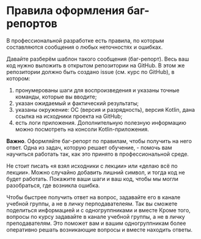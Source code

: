 # Правила оформления баг-репортов

В профессиональной разработке есть правила, по которым составляются сообщения о любых неточностях и ошибках.

Давайте разберём шаблон такого сообщения (баг-репорт). Весь ваш код нужно выложить в открытом репозитории на GitHub. В этом же репозитории должно быть создано issue (см. курс по GitHub), в котором:
1. пронумерованы шаги для воспроизведения и указаны точные команды, которые вы вводите;
1. указан ожидаемый и фактический результаты;
1. указаны окружение: ОС (версия и разрядность), версия Kotlin, дана ссылка на исходники проекта на GitHub;
1. есть логи приложения. Дополнительную полезную информацию можно посмотреть на консоли Kotlin-приложения.

**Важно**. Оформляйте баг-репорт по правилам, чтобы получить на него ответ. Одна из задач, которую решает обучение, - помочь вам научиться работать так, как это принято в профессиональной среде.

Не стоит писать «я взял исходники с лекции» или «делаю всё по лекции». Можно случайно добавить лишний символ, и тогда код не будет работать. Покажите ваши шаги и ваш код, чтобы мы могли разобраться, где возникла ошибка.

Чтобы быстрее получить ответ на вопрос, задавайте его в канале учебной группы, а не в личку перподавателеям. Так вы сможете поделиться информацией и с одногруппниками и вместе Кроме того, вопросы по курсу задавайте в канале учебной группы, а не в личку преподавателям. Это поможет вам и вашим одногруппникам более оперативно решать возникающие вопросы и вместе находить ответы.
